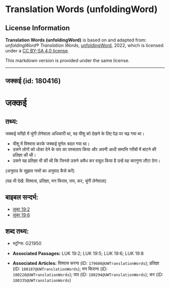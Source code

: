 # Translation Words (unfoldingWord)

## License Information

**Translation Words (unfoldingWord)** is based on and adapted from: _unfoldingWord® Translation Words_, [unfoldingWord](https://unfoldingword.org/utw), 2022, which is licensed under a [CC BY-SA 4.0 license](https://creativecommons.org/licenses/by-sa/4.0/legalcode.en).

This markdown version is provided under the same license.



--------------------------------

## जक्कई (id: 180416)

जक्कई
=====

तथ्य:
-----

जक्कई यरीहो में चुंगी लेनेवाला अधिकारी था, वह यीशु को देखने के लिए पेड़ पर चढ़ गया था।

* यीशु में विश्वास करके जक्कई पूर्णतः बदल गया था।
* उसने लोगों को धोका देने के पाप का पश्चाताप किया और अपनी आधी सम्पत्ति गरीबों में बांटने की प्रतिज्ञा की थी।
* उसने यह प्रतिज्ञा भी की थी कि जिनसे उसने अवैध कर वसूल किया है उन्हें वह चारगुणा लौटा देगा।

(अनुवाद के सुझाव नामों का अनुवाद कैसे करें)

(यह भी देखें: विश्वास, प्रतिज्ञा, मन फिराव, पाप, कर, चुंगी लेनेवाला)

बाइबल सन्दर्भ:
--------------

* [लूका 19:2](https://ref.ly/Luke19:2)
* [लूका 19:6](https://ref.ly/Luke19:6)

शब्द तथ्य:
----------

* स्ट्रोंग्स: G21950

* **Associated Passages:** LUK 19:2; LUK 19:5; LUK 19:6; LUK 19:8
* **Associated Articles:** विश्वास करना (ID: `179606@UWTranslationWords`); प्रतिज्ञा (ID: `180187@UWTranslationWords`); मन फिराना (ID: `180228@UWTranslationWords`); पाप (ID: `180294@UWTranslationWords`); कर (ID: `180335@UWTranslationWords`)

